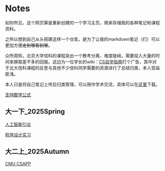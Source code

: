 # Notes

如你所见，这个网页算是重新创建的一个学习主页，用来存储我的各种笔记和课程资料。

之所以想到自己从头搭建这样一个仓库，是为了让我的markdown笔记（们）可以更加方便~~走到哪看到哪~~。

众所周知，北京大学信科的课程突出一个教考分离、难度陡峭，需要投入大量的时间来换取差不多的回报。这边为一位学长的wiki：[CS自学指南](https://csdiy.wiki/)打个广告，其中对于北大信科课程的反思与其他不少信科同学需要的资源进行了总结归类，本人受益匪浅。

本人只是将自己笔记上传后归类管理，可以用作学术交流，具体可以在[这里](https://github.com/lh314-pku/lh314-pku.github.io/tree/main/notes)下载。

[支持数学公式](https://zhuanlan.zhihu.com/p/36302775)

## 大一下_2025Spring

[人工智能引论](https://lh314-pku.github.io/notes/IntroOfAI_2025Spring/index)

[程序设计实习](https://lh314-pku.github.io/notes/Programming_Internship/index)

## 大二上_2025Autumn

[CMU CSAPP](https://lh314-pku.github.io/notes/CMU_CSAPP/index)
